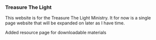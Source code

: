 ### Treasure The Light

This website is for the Treasure The Light Ministry.  It for now is a single page website
that will be expanded on later as I have time.  

Added resource page for downloadable materials